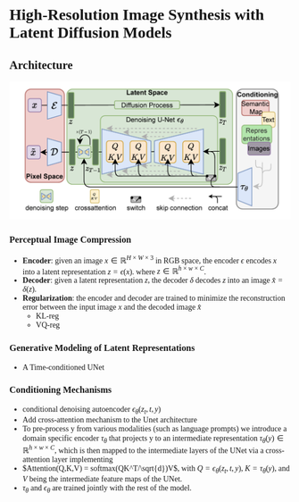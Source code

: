 <font face="Times New Roman">

# High-Resolution Image Synthesis with Latent Diffusion Models

## Architecture

![Architecture](6.png)
### Perceptual Image Compression
- **Encoder**:  given an image $x \in \mathbb{R}^{H \times W \times 3}$ in RGB space, the encoder $\epsilon$ encodes $x$ into a latent representation $z = \epsilon(x)$. where $z \in \mathbb{R}^{h \times w \times C}$.
- **Decoder**: given a latent representation $z$, the decoder $\delta$ decodes $z$ into an image $\hat{x} = \delta(z)$.
- **Regularization**: the encoder and decoder are trained to minimize the reconstruction error between the input image $x$ and the decoded image $\hat{x}$ 
  -  KL-reg 
  -  VQ-reg
### Generative Modeling of Latent Representations
* A Time-conditioned UNet
### Conditioning Mechanisms
* conditional denoising autoencoder $\epsilon_{\theta}(z_t,t,y)$
* Add cross-attention mechanism to the Unet architecture
* To pre-process y from various modalities (such as language prompts) we introduce a domain specific encoder $τ_θ$ that projects y to an intermediate representation $τ_θ(y) \in \mathbb{R}^{h \times w \times C}$, which is then mapped to the intermediate layers of the UNet via a cross-attention layer implementing 
* $Attention(Q,K,V) = softmax(QK^T/\sqrt{d})V$, 
  with $Q = \epsilon_{\theta}(z_t,t,y)$, $K = τ_θ(y)$, and $V$ being the intermediate feature maps of the UNet.
* $\tau_θ$ and $\epsilon_θ$ are trained jointly with the rest of the model.
</font>